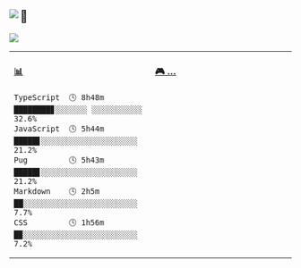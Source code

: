 <h2><a href="https://github.com/Ashish-CodeJourney"><img src="https://raw.githubusercontent.com/Ashish-CodeJourney/Ashish-CodeJourney/master/sayhi.svg" align="left" /></a>🌱</h2>

[![](https://chat.getloli.com/room/@Ashish-CodeJourney.github/svg?width=600&height=280&limit=20&theme=light&title=Ashish-CodeJourney@github:%20~&fontSize=13)](https://chat.getloli.com/room/@Ashish-CodeJourney.github?title=JAD%E7%9A%84Github%E7%95%99%E8%A8%80%E6%9D%BF)

<table>
<tr>
<td valign="top" width="50%">

<!-- waka-box start -->
#### <a href="https://gist.github.com/a074b1d99d36db5b72c8ef9c1436a074" target="_blank">📊 </a>
```text
TypeScript  🕓 8h48m ████████▊░░░░░░░ ░░░░░░░░░░░ 32.6%
JavaScript  🕓 5h44m █████▋░░░░░░░░░░░░░░░░░░░░░ 21.2%
Pug         🕓 5h43m █████▋░░░░░░░░░░░░░░░░░░░░░ 21.2%
Markdown    🕓 2h5m  ██░░░░░░░░░░░░░░░░░░░░░░░░░  7.7%
CSS         🕓 1h56m █▉░░░░░░░░░░░░░░░░░░░░░░░░░  7.2%
```
</td>
<td valign="top" width="50%">

<!-- steam-box start -->
#### <a href="https://gist.github.com/62fa160542e61ac240820bc0b02b5632" target="_blank">🎮 …</a>

